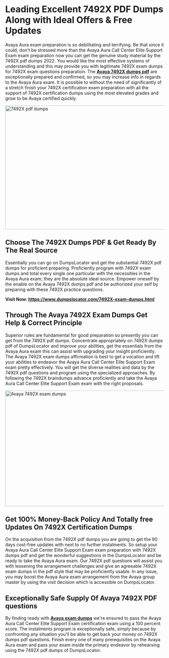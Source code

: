 <h1><strong>Leading Excellent 7492X PDF Dumps Along with Ideal Offers &amp; Free Updates</strong></h1>
<p>Avaya Aura exam preparation is so debilitating and terrifying. Be that since it could, don't be stressed more than the Avaya Aura Call Center Elite Support Exam exam preparation now you can get the genuine study material by the 7492X pdf dumps 2022. You would like the most effective systems of understanding and this may provide you with legitimate 7492X exam dumps for 7492X exam questions preparation. The <strong><a href="https://www.dumpslocator.com/7492X-exam-dumps.html">Avaya 7492X dumps pdf</a></strong> are exceptionally prepared and confirmed, so you may increase info in regards to the Avaya Aura exam. It is possible to without the need of significantly of a stretch finish your 7492X certification exam preparation with all the support of 7492X certification dumps using the most elevated grades and grow to be Avaya certified quickly.</p>
<p><img src="https://i.ibb.co/SKhFh8d/Pastel-Purple-Computer-UI-Class-Syllabus-Education-Presentation.png" alt="7492X pdf dumps" width="700" height="393" /></p>
<h2><strong>Choose The 7492X Dumps PDF &amp; Get Ready By The Real Source</strong></h2>
<p>Essentially you can go on DumpsLocator and get the substantial 7492X pdf dumps for proficient preparing. Proficiently program with 7492X exam dumps and total every single one particular with the necessities in the Avaya Aura exam; they are the absolute ideal source. Empower oneself by the enable on the Avaya 7492X dumps pdf and be authorized your self by preparing with these 7492X practice questions.</p>
<p><strong>Visit Now: <a href="https://www.dumpslocator.com/7492X-exam-dumps.html">https://www.dumpslocator.com/7492X-exam-dumps.html</a></strong></p>
<h2><strong>Through The Avaya 7492X Exam Dumps Get Help &amp; Correct Principle</strong></h2>
<p>Superior rules are fundamental for good preparation so presently you can get from the 7492X pdf dumps. Concentrate appropriately on 7492X dumps pdf of DumpsLocator and improve your abilities, get the essentials from the Avaya Aura exam this can assist with upgrading your insight proficiently. The Avaya 7492X exam dumps affirmation is best to get a vocation and lift your abilities to endeavor the Avaya Aura Call Center Elite Support Exam exam pretty effectively. You will get the diverse realities and data by the 7492X pdf questions and program using the specialized approaches. By following the 7492X braindumps advance proficiently and take the Avaya Aura Call Center Elite Support Exam exam with the right proposals.</p>
<p><a href="https://www.dumpslocator.com/7492X-exam-dumps.html"><img src="https://i.ibb.co/NtZbgjG/Blue-and-White-Medical-Dental-Clinic-Facebook-Ad.png" alt="Avaya 7492X exam dumps" width="700" height="367" /></a></p>
<h2><strong>Get 100% Money-Back Policy And Totally free Updates On 7492X Certification Dumps</strong></h2>
<p>On the acquisition from the 7492X pdf dumps you are going to get the 90 days cost-free updates with next to no further instalments. So setup your Avaya Aura Call Center Elite Support Exam exam preparation with 7492X dumps pdf and get the wonderful suggestions in the DumpsLocator and be ready to take the Avaya Aura exam. Our 7492X pdf questions will assist you with lessening the arrangement challenges and give an agreeable 7492X exam dumps in the pdf style that may be proficiently usable. In any issue, you may boost the Avaya Aura exam arrangement from the Avaya group master by using the visit decision which is accessible on DumpsLocator.</p>
<h2><strong>Exceptionally Safe Supply Of Avaya 7492X PDF questions</strong></h2>
<p>By finding ready with <strong><a href="https://www.dumpslocator.com/avaya-exams.html">Avaya exam dumps</a></strong> we're ensured to pass the Avaya Aura Call Center Elite Support Exam certification exam using a 100 percent score. The instalments program is exceptionally safe, simply because by confronting any situation you'll be able to get back your money on 7492X dumps pdf questions. Finish every one of many prerequisites on the Avaya Aura exam and pass your exam inside the primary endeavor by rehearsing using the 7492X pdf dumps of DumpsLocator.</p>
